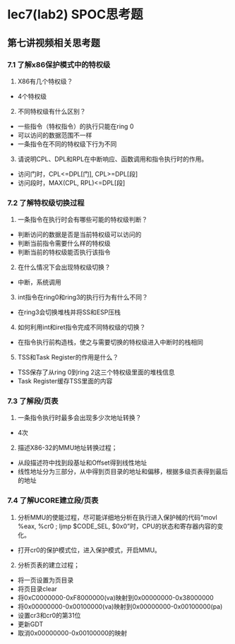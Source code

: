 # lec7\(lab2\) SPOC思考题

## 第七讲视频相关思考题

### 7.1 了解x86保护模式中的特权级

1. X86有几个特权级？
  - 4个特权级

2. 不同特权级有什么区别？
  - 一些指令（特权指令）的执行只能在ring 0
  - 可以访问的数据范围不一样
  - 一条指令在不同的特权级下行为不同

3. 请说明CPL、DPL和RPL在中断响应、函数调用和指令执行时的作用。
  - 访问门时，CPL<=DPL[门], CPL>=DPL[段]
  - 访问段时，MAX(CPL, RPL)<=DPL[段]

### 7.2 了解特权级切换过程

1. 一条指令在执行时会有哪些可能的特权级判断？
  - 判断访问的数据是否是当前特权级可以访问的
  - 判断当前指令需要什么样的特权级
  - 判断当前的特权级能否执行该指令

2. 在什么情况下会出现特权级切换？
  - 中断，系统调用

3. int指令在ring0和ring3的执行行为有什么不同？
  - 在ring3会切换堆栈并将SS和ESP压栈

4. 如何利用int和iret指令完成不同特权级的切换？
  - 在指令执行前构造栈，使之与需要切换的特权级进入中断时的栈相同

5. TSS和Task Register的作用是什么？
  - TSS保存了从ring 0到ring 2这三个特权级里面的堆栈信息
  - Task Register缓存TSS里面的内容

### 7.3 了解段/页表

1. 一条指令执行时最多会出现多少次地址转换？
  - 4次

2. 描述X86-32的MMU地址转换过程；
  - 从段描述符中找到段基址和Offset得到线性地址
  - 线性地址分为三部分，从中得到页目录的地址和偏移，根据多级页表得到最后的地址

### 7.4 了解UCORE建立段/页表

1. 分析MMU的使能过程，尽可能详细地分析在执行进入保护械的代码“movl %eax, %cr0 ; ljmp $CODE_SEL, $0x0”时，CPU的状态和寄存器内容的变化。
  - 打开cr0的保护模式位，进入保护模式，开启MMU。

2. 分析页表的建立过程；
  - 将一页设置为页目录
  - 将页目录clear
  - 将0xC0000000-0xF8000000(va)映射到0x00000000-0x38000000
  - 将0x00000000-0x00100000(va)映射到0x00000000-0x00100000(pa)
  - 设置cr3和cr0的第31位
  - 更新GDT
  - 取消0x00000000-0x00100000的映射

